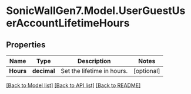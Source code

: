 # SonicWallGen7.Model.UserGuestUserAccountLifetimeHours

## Properties

Name | Type | Description | Notes
------------ | ------------- | ------------- | -------------
**Hours** | **decimal** | Set the lifetime in hours. | [optional] 

[[Back to Model list]](../README.md#documentation-for-models) [[Back to API list]](../README.md#documentation-for-api-endpoints) [[Back to README]](../README.md)


